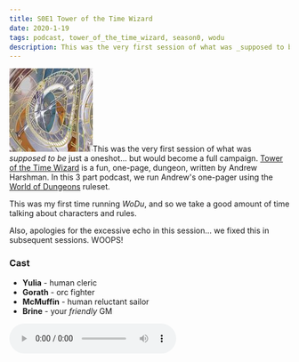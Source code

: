 ```yaml
---
title: S0E1 Tower of the Time Wizard
date: 2020-1-19
tags: podcast, tower_of_the_time_wizard, season0, wodu
description: This was the very first session of what was _supposed to be_ just a oneshot... but would become a full campaign.
---
```


![thumb](assets/images/season0_thumb.jpg)This was the very first session of what was _supposed to be_ just a oneshot... but would become a full campaign. [Tower of the Time Wizard](assets/images/tower_of_the_time_wizard.pdf) is a fun, one-page, dungeon, written by Andrew Harshman. In this 3 part podcast, we run Andrew's one-pager using the [World of Dungeons](http://www.onesevendesign.com/dw/world_of_dungeons_1979.pdf) ruleset.

<break>

This was my first time running _WoDu_, and so we take a good amount of time talking about characters and rules.

Also, apologies for the excessive echo in this session... we fixed this in subsequent sessions. WOOPS!


### Cast
- **Yulia** - human cleric
- **Gorath** - orc fighter
- **McMuffin** - human reluctant sailor
- **Brine** - your _friendly_ GM

<audio controls src="https://archive.org/download/s0e2-tower_of_the_time_wizard/s0e1-tower_of_the_time_wizard.mp3"></audio>